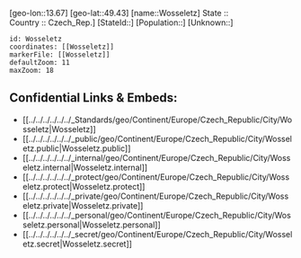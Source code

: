 ﻿---
location: [49.43,13.67] 
mapzoom: [7,12] 
mapmarker: city 
type: City
tags:
- geo/City


SpocWebEntityId: 35710
isDeleted: false
confidential: public

---
[geo-lon::13.67] 
[geo-lat::49.43] 
[name::Wosseletz] 
State ::  
Country :: Czech_Rep.] 
[StateId::] 
[Population::] 
[Unknown::] 


```leaflet
id: Wosseletz
coordinates: [[Wosseletz]] 
markerFile: [[Wosseletz]] 
defaultZoom: 11 
maxZoom: 18
```


## Confidential Links & Embeds: 
- [[../../../../../../_Standards/geo/Continent/Europe/Czech_Republic/City/Wosseletz|Wosseletz]] 
- [[../../../../../../_public/geo/Continent/Europe/Czech_Republic/City/Wosseletz.public|Wosseletz.public]] 
- [[../../../../../../_internal/geo/Continent/Europe/Czech_Republic/City/Wosseletz.internal|Wosseletz.internal]] 
- [[../../../../../../_protect/geo/Continent/Europe/Czech_Republic/City/Wosseletz.protect|Wosseletz.protect]] 
- [[../../../../../../_private/geo/Continent/Europe/Czech_Republic/City/Wosseletz.private|Wosseletz.private]] 
- [[../../../../../../_personal/geo/Continent/Europe/Czech_Republic/City/Wosseletz.personal|Wosseletz.personal]] 
- [[../../../../../../_secret/geo/Continent/Europe/Czech_Republic/City/Wosseletz.secret|Wosseletz.secret]] 

